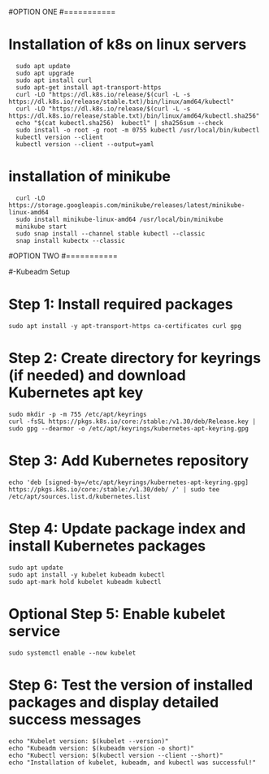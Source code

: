#OPTION ONE
#===========

# Installation of k8s on linux servers
```
  sudo apt update
  sudo apt upgrade
  sudo apt install curl
  sudo apt-get install apt-transport-https
  curl -LO "https://dl.k8s.io/release/$(curl -L -s https://dl.k8s.io/release/stable.txt)/bin/linux/amd64/kubectl"
  curl -LO "https://dl.k8s.io/release/$(curl -L -s https://dl.k8s.io/release/stable.txt)/bin/linux/amd64/kubectl.sha256"
  echo "$(cat kubectl.sha256)  kubectl" | sha256sum --check
  sudo install -o root -g root -m 0755 kubectl /usr/local/bin/kubectl
  kubectl version --client
  kubectl version --client --output=yaml
```


# installation of minikube
```
  curl -LO https://storage.googleapis.com/minikube/releases/latest/minikube-linux-amd64
  sudo install minikube-linux-amd64 /usr/local/bin/minikube
  minikube start
  sudo snap install --channel stable kubectl --classic
  snap install kubectx --classic
```

#OPTION TWO
#===========

#-Kubeadm Setup  

# Step 1: Install required packages
```
sudo apt install -y apt-transport-https ca-certificates curl gpg
```

# Step 2: Create directory for keyrings (if needed) and download Kubernetes apt key
```
sudo mkdir -p -m 755 /etc/apt/keyrings
curl -fsSL https://pkgs.k8s.io/core:/stable:/v1.30/deb/Release.key | sudo gpg --dearmor -o /etc/apt/keyrings/kubernetes-apt-keyring.gpg
```

# Step 3: Add Kubernetes repository
```
echo 'deb [signed-by=/etc/apt/keyrings/kubernetes-apt-keyring.gpg] https://pkgs.k8s.io/core:/stable:/v1.30/deb/ /' | sudo tee /etc/apt/sources.list.d/kubernetes.list
```

# Step 4: Update package index and install Kubernetes packages
```
sudo apt update
sudo apt install -y kubelet kubeadm kubectl
sudo apt-mark hold kubelet kubeadm kubectl
```

# Optional Step 5: Enable kubelet service
```
sudo systemctl enable --now kubelet
```

# Step 6: Test the version of installed packages and display detailed success messages
```
echo "Kubelet version: $(kubelet --version)"
echo "Kubeadm version: $(kubeadm version -o short)"
echo "Kubectl version: $(kubectl version --client --short)"
echo "Installation of kubelet, kubeadm, and kubectl was successful!"
```


